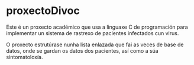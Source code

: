 # proxectoDivoc
Este é un proxecto académico que usa a linguaxe C de programación para implementar un sistema de rastrexo de pacientes infectados cun virus.

O proxecto estrutúrase nunha lista enlazada que fai as veces de base de datos, onde se gardan os datos dos pacientes, así como a súa sintomatoloxía.
